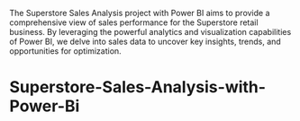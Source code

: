 The Superstore Sales Analysis project with Power BI aims to provide a comprehensive view of sales performance for the Superstore retail business. By leveraging the powerful analytics and visualization capabilities of Power BI, we delve into sales data to uncover key insights, trends, and opportunities for optimization.
# Superstore-Sales-Analysis-with-Power-Bi
